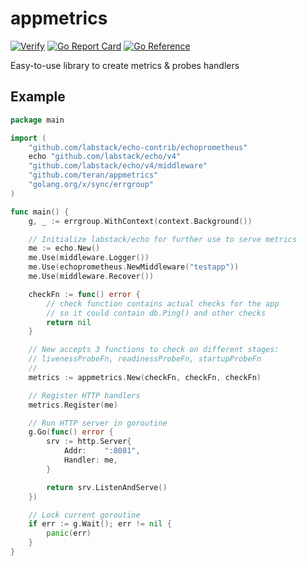 # appmetrics

[![Verify](https://github.com/teran/appmetrics/actions/workflows/verify.yml/badge.svg?branch=master)](https://github.com/teran/appmetrics/actions/workflows/verify.yml)
[![Go Report Card](https://goreportcard.com/badge/github.com/teran/appmetrics)](https://goreportcard.com/report/github.com/teran/appmetrics)
[![Go Reference](https://pkg.go.dev/badge/github.com/teran/appmetrics.svg)](https://pkg.go.dev/github.com/teran/appmetrics)

Easy-to-use library to create metrics &amp; probes handlers

## Example

```go
package main

import (
    "github.com/labstack/echo-contrib/echoprometheus"
    echo "github.com/labstack/echo/v4"
    "github.com/labstack/echo/v4/middleware"
    "github.com/teran/appmetrics"
    "golang.org/x/sync/errgroup"
)

func main() {
    g, _ := errgroup.WithContext(context.Background())

    // Initialize labstack/echo for further use to serve metrics
    me := echo.New()
    me.Use(middleware.Logger())
    me.Use(echoprometheus.NewMiddleware("testapp"))
    me.Use(middleware.Recover())

    checkFn := func() error {
        // check function contains actual checks for the app
        // so it could contain db.Ping() and other checks
        return nil
    }

    // New accepts 3 functions to check on different stages:
    // livenessProbeFn, readinessProbeFn, startupProbeFn
    //
    metrics := appmetrics.New(checkFn, checkFn, checkFn)

    // Register HTTP handlers
    metrics.Register(me)

    // Run HTTP server in goroutine
    g.Go(func() error {
        srv := http.Server{
            Addr:    ":8081",
            Handler: me,
        }

        return srv.ListenAndServe()
    })

    // Lock current goroutine
    if err := g.Wait(); err != nil {
        panic(err)
    }
}
```
